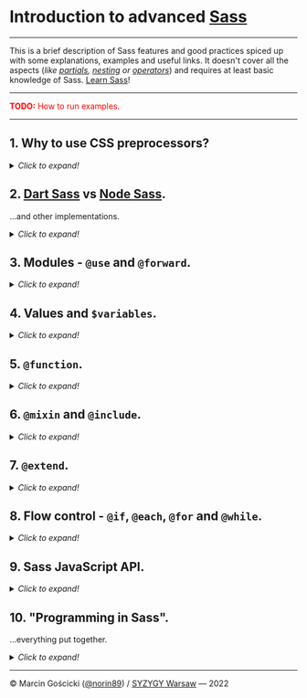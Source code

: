 # Introduction to advanced [Sass](https://sass-lang.com/)

____

This is a brief description of Sass features and good practices spiced up with some explanations, examples  and useful
links. It doesn't cover all the aspects (_like [partials](https://sass-lang.com/documentation/at-rules/use#partials),
[nesting](https://sass-lang.com/documentation/style-rules#nesting) or [operators](https://sass-lang.com/documentation/operators)_)
and requires at least basic knowledge of Sass. [Learn Sass](https://sass-lang.com/guide)!

<div class="-is-hidden">

____

<p style="color: red;">
  <strong>TODO:</strong>
  How to run examples.
</p>

</div>

____

## 1. Why to use CSS preprocessors?
<details>
<summary><i>Click to expand!</i></summary>

Simply, not everything is yet possible in pure CSS. However, some things like variables
([CSS Custom Properties](https://www.w3.org/TR/css-variables-1/)) are available and others like
[CSS Nesting](https://www.w3.org/TR/css-nesting-1/), or [Custom Media Queries](https://www.w3.org/TR/mediaqueries-5/#custom-mq)
are on the way!

**Unfortunately there are still many things that can't be achieved yet and soon with pure CSS:**
- built-in and custom functions, loops, mixins, extending, etc.,
- complex variable types like objects or arrays,
- sane code splitting into multiple files.

**Further readings:**
- [What is the difference between CSS variables and preprocessor variables?](https://css-tricks.com/difference-between-types-of-css-variables/) — css-tricks.com
</details>

## 2. [Dart Sass](https://sass-lang.com/dart-sass) vs [Node Sass](https://www.npmjs.com/package/node-sass).
...and other implementations.
<details>
<summary><i>Click to expand!</i></summary>

**Dart Sass is the only actively maintained Sass implementation**. [LibSass](https://sass-lang.com/libsass)
and Node Sass (_which is only a wrapper for LibSass_) are deprecated - they are getting only fixes to major bugs
and security issues, no new features. [Ruby Sass](https://sass-lang.com/ruby-sass) is dead.

The major new feature available only in Dart Sass is a module system. **Sass Modules** comes with namespaces,
new at-rules (`@use` and `@forward`) and built-in modules that includes (_not only_) built-in functions.

**Further readings:**
- [LibSass is Deprecated](https://sass-lang.com/blog/libsass-is-deprecated) — sass-lang.com
- [Announcing Dart Sass](https://sass-lang.com/blog/announcing-dart-sass) — sass-lang.com
- **[Introducing Sass Modules](https://css-tricks.com/introducing-sass-modules/)** — css-tricks.com
</details>

## 3. Modules - `@use` and `@forward`.
<details>
<summary><i>Click to expand!</i></summary>

The old-way in Sass was to `@import` files to combine them into single CSS file or to use `$var`s, `@mixin`s
or `@function`s from another SCSS files. **Modules resolve drawbacks of `@import`, which are:**
1. **Global scope**:
All members (vars, mixins and functions) are globally accessible and hard to trace where are defined.
2. **Naming collisions**:
Because of global scope that is easy to unintentionally override some members. _That's why prefixes like
`$button-height` were widely used._
3. **May be confused** with [native CSS `@import` rule](https://www.w3.org/TR/css-cascade-3/#at-import).
4. **`@import` is slower than `@use`** as it executes stylesheet and emits CSS on every occurrence.

`@forward` rule works similar to `@use` but allows other modules to be `@use`d directly from module where are forwarded.
It's handful when you want to organize stylesheets across many files but provide single entry point - great for UI libraries!

[Examples.](src/examples/3-modules)

**Further readings:**
- [Sass: Documentation - @import](https://sass-lang.com/documentation/at-rules/import) — sass-lang.com
- [Sass: Documentation - @use](https://sass-lang.com/documentation/at-rules/use) — sass-lang.com
- [Sass: Documentation - @forward](https://sass-lang.com/documentation/at-rules/forward) — sass-lang.com
</details>

## 4. Values and `$variables`.
<details>
<summary><i>Click to expand!</i></summary>

<p style="color: red;">
  <strong>TODO:</strong>
  Complex value types like Maps and Lists.
</p>

**Further readings:**
- [Sass: Documentation - Values](https://sass-lang.com/documentation/values) — sass-lang.com
- [Sass: Documentation - Variables](https://sass-lang.com/documentation/variables) — sass-lang.com
</details>

## 5. `@function`.
<details>
<summary><i>Click to expand!</i></summary>

<p style="color: red;">
  <strong>TODO:</strong>
  When to use functions. What for?<br />
  - Extend build-in functions - `map:get` with `@warning` if key not found.<br />
  - `z-index` management.<br />
  - `vw` with pinch of JS to avoid horizontal scrollbar.<br />
</p>

**Further readings:**
- [Sass: Documentation - @function](https://sass-lang.com/documentation/at-rules/function) — sass-lang.com
</details>

## 6. `@mixin` and `@include`.
<details>
<summary><i>Click to expand!</i></summary>

In the past most examples of `@mixin`s I can remember were about adding vendor prefixes. Up to early 2019 it was even
in the [official documentation of Sass]((https://web.archive.org/web/20190208030244/http://sass-lang.com/documentation/file.SASS_REFERENCE.html#variable_arguments)).
Now we have better alternatives for that, like [Autoprefixer](https://autoprefixer.github.io/).

**`@mixin`s are still very useful when we have reusable blocks of styles** or / and we want to assure consistency.

<p style="color: red;">
  <strong>TODO:</strong>
  Create and link examples.
</p>

Good examples are:
* element resets, // button reset
* repetitive styles, // border and box shadows
* media queries.

**Further readings:**
- [Sass: Documentation - @mixin and @include](https://sass-lang.com/documentation/at-rules/mixin) — sass-lang.com
</details>

## 7. `@extend`.
<details>
<summary><i>Click to expand!</i></summary>

<p style="color: red;">
  <strong>TODO:</strong>
  What are Mixins for? Drawbacks - code order. When you `@extend` in separate file it's OK.<br />
  Include is usually better / safer especially when gzip is used. <br />
  What are `%placeholders`.<br />
</p>

**Further readings:**
- [Sass: Documentation - @extend](https://sass-lang.com/documentation/at-rules/extend) — sass-lang.com
</details>

## 8. Flow control - `@if`, `@each`, `@for` and `@while`.
<details>
<summary><i>Click to expand!</i></summary>

<p style="color: red;">
  <strong>TODO:</strong>
  What are Mixins for? Drawbacks - code order. When you `@extend` in separate file it's OK.<br />
  Include is usually better / safer especially when gzip is used. <br />
</p>

**Further readings:**
- [Sass: Documentation - @extend](https://sass-lang.com/documentation/at-rules/extend) — sass-lang.com
</details>

## 9. Sass JavaScript API.
<details>
<summary><i>Click to expand!</i></summary>

> The [sass package](https://www.npmjs.com/package/sass) on npm is a pure-JavaScript package built from the Dart Sass implementation.
> (...) it provides a JavaScript API that can be used to drive Sass compilations from JavaScript. It even allows
> an application to control how stylesheets are loaded and define custom functions.
> ____
> [Sass: Documentation - JavaScript API](https://sass-lang.com/documentation/js-api) — sass-lang.com

It means that Sass may be adapted to developers needs by themselves. Do you need to customize Sass compilation?
You can create JavaScript functions to be run on your Sass [Values](https://sass-lang.com/documentation/values).
Do you want to `@import` / `@use` JSON or YAML in your Sass? Go for it! But first [check if some else didn't already
create the importer](https://sass-lang.com/documentation/js-api/modules#CustomFunction) you need.

<small>
  NOTE: Many importers names starts with `node-sass` but most will work with Dart Sass as API is compatible. 
</small>

<p style="color: red;">
  <strong>TODO:</strong>
  Example of custom function and JSON importer.
</p>

**Further readings:**
- [Sass: Documentation - JavaScript API - Interface Importer](https://sass-lang.com/documentation/js-api/interfaces/Importer) — sass-lang.com
- [Sass: Documentation - JavaScript API - Custom Function](https://sass-lang.com/documentation/js-api/modules#CustomFunction) — sass-lang.com
</details>

## 10. "Programming in Sass".
...everything put together.
<details>
<summary><i>Click to expand!</i></summary>

<p style="color: red;">
  <strong>TODO:</strong>
  - Colors / typography management.<br /> 
  - `each-breakpoint` mixin.<br />
  - Advanced calendar generation.<br /> 
</p>

**Further readings:**
- [How long until @SassCSS is Turing complete?](https://twitter.com/teabass/status/394179630485471232) — twitter.com
- [Is CSS a Programming Language?](https://css-tricks.com/is-css-a-programming-language/) — css-tricks.com
</details>

____
© Marcin Gościcki ([@norin89](https://github.com/norin89)) / [SYZYGY Warsaw](https://www.syzygy.pl/) — 2022
